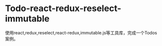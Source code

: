 # Todo-react-redux-reselect-immutable
使用react,redux,reselect,react-redux,immutable.js等工具库，完成一个Todos案例。
